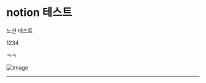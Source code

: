 # notion 테스트

노션 테스트 

1234

ㅋㅋ

![Image](https://prod-files-secure.s3.us-west-2.amazonaws.com/e6db513d-ec54-40ff-aa74-2487b0bcfe15/f1ae188b-e392-4089-be92-1291833eed2f/%E1%84%89%E1%85%B3%E1%84%8F%E1%85%B3%E1%84%85%E1%85%B5%E1%86%AB%E1%84%89%E1%85%A3%E1%86%BA_2025-03-16_21.31.59.png?X-Amz-Algorithm=AWS4-HMAC-SHA256&X-Amz-Content-Sha256=UNSIGNED-PAYLOAD&X-Amz-Credential=ASIAZI2LB466ZDDQRQAR%2F20250316%2Fus-west-2%2Fs3%2Faws4_request&X-Amz-Date=20250316T123234Z&X-Amz-Expires=3600&X-Amz-Security-Token=IQoJb3JpZ2luX2VjENP%2F%2F%2F%2F%2F%2F%2F%2F%2F%2FwEaCXVzLXdlc3QtMiJGMEQCIGQbWR7fFZswyOfzw92r1Cuc5LfDsCqyJChTpp%2Fk6%2B1sAiAei2GcNCvpzu7V7MHWp6auouDAWQSG%2BCiBKrlJq288Zyr%2FAwgsEAAaDDYzNzQyMzE4MzgwNSIMJajQS3Pizji%2F8h92KtwD3qvID39Xgd2mXC7PxfyA2XWY7vStWl3569IXrpzZoxOknbGpd9jkeq3anoZbQKxAv%2Fd0aBK%2FuNLZ2cN%2FO0cQUWieU8VWYOKK7R7preeKgLWWE8Hv1H4bGE7jX3SGCWqgSdi8aUgJvoSLUzHMNi7kiEL9sQm4RNS25zRxg4n9yLxHUpsZ6s6T9wsf4lk37lLKQcR0H%2BmjbJ8lFjK%2BQWrCMxHTbzDbcbMPhOGvONafd2lnCqnQSabl0TBkuIGiLQl4Rt5D%2B%2B1N54wa9EfTNg36AbA2vvjKVO2UO4jwlgjuN3TT5r7O7Leqf%2BZgxXR8PzMjmNSWIM8pOwRJrOKiYRK8X74txEBMBtf8wO4GcF110DFE89TaKXj9FYvp4MyUnJ6a894cB7QJ%2BGC1paNHv4hZ84tWLt0FD1gnkD9Q3uMXKHGY1GZ7WqzBYPJJn%2BN2VKCLn5ojvRCnz7iaD4EWaCb4EjQgUN9lyropUa2RlFwJgzerd9haAUPQM4XuZ1B1xfkY6RR%2F8OLGCpcGjEYAOADIOpT6HE5E36ZA1VQUErN0GonrQtPmqkvDUsJQ4qstesatoqt522wS%2BdSRQZn%2FmEEnVQG9dxB%2FksPSklcPZOkxUVzYm1NpQqILCw3sBowwudjavgY6pgF4QEUNfh8UjtSLmZZ8fsl0w6%2Bg3N%2BBji31hcT9u6hdXZuoDtwSYt1BCPTNd2j7rrxof%2B0f2hIlXVBdRShDAceHfMYnWPtpbhho%2BkTu3sGh7UjLIMw%2F5QZ3MnaYnw5ru9FcSJiWc35LmWGdJzPRWtnBgip7rvISdNWtjAE2ayOkQc6Zh1uwrJiJyqVWpg0bANoNpDlwB0edo%2B6gGG4LpgX3IlgBqcig&X-Amz-Signature=cb87f44490852b8bacd917da0287fc2d1920b954ff8be77790beb58a14a7875a&X-Amz-SignedHeaders=host&x-id=GetObject)



---


